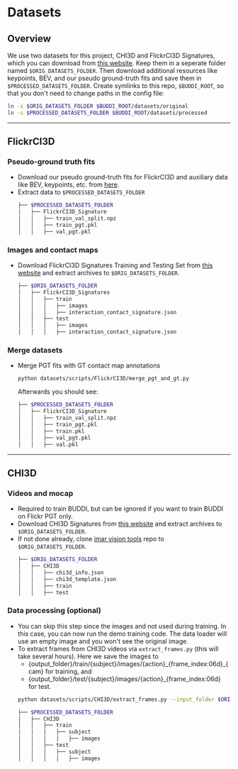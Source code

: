# Datasets

## Overview
We use two datasets for this project, CHI3D and FlickrCI3D Signatures, which you can download from [this website](https://ci3d.imar.ro/download). Keep them in a seperate folder named `$ORIG_DATASETS_FOLDER`. Then download additional resources like keypoints, BEV, and our pseudo ground-truth fits and save them in `$PROCESSED_DATASETS_FOLDER`. Create symlinks to this repo, `$BUDDI_ROOT`, so that you don't need to change paths in the config file:

```bash
ln -s $ORIG_DATASETS_FOLDER $BUDDI_ROOT/datasets/original
ln -s $PROCESSED_DATASETS_FOLDER $BUDDI_ROOT/datasets/processed
```

------------
## FlickrCI3D
### Pseudo-ground truth fits
- Download our pseudo ground-truth fits for FlickrCI3D and auxiliary data like BEV, keypoints, etc. from [here](url.url).
- Extract data to `$PROCESSED_DATASETS_FOLDER`
    ```bash
    ├── $PROCESSED_DATASETS_FOLDER
    │   ├── FlickrCI3D_Signature
    │   │   ├── train_val_split.npz 
    │   │   ├── train_pgt.pkl
    │   │   ├── val_pgt.pkl
    ```

### Images and contact maps
- Download FlickrCI3D Signatures Training and Testing Set from [this website](https://ci3d.imar.ro/download) and extract archives to `$ORIG_DATASETS_FOLDER`.
    ```bash
    ├── $ORIG_DATASETS_FOLDER
    │   ├── FlickrCI3D_Signatures
    │   │   ├── train
    │   │   │   ├── images
    │   │   │   ├── interaction_contact_signature.json    
    │   │   ├── test
    │   │   │   ├── images
    │   │   │   ├── interaction_contact_signature.json   
    ```
### Merge datasets 
- Merge PGT fits with GT contact map annotations 
    ```
    python datasets/scripts/FlickrCI3D/merge_pgt_and_gt.py
    ```
    Afterwards you should see:
    ```bash
    ├── $PROCESSED_DATASETS_FOLDER
    │   ├── FlickrCI3D_Signature
    │   │   ├── train_val_split.npz 
    │   │   ├── train_pgt.pkl
    │   │   ├── train.pkl
    │   │   ├── val_pgt.pkl
    │   │   ├── val.pkl
    ``` 

----------
## CHI3D
### Videos and mocap
- Required to train BUDDI, but can be ignored if you want to train BUDDI on Flickr PGT only.
- Download CHI3D Signatures from [this website](https://ci3d.imar.ro/download) and extract archives to `$ORIG_DATASETS_FOLDER`.
- If not done already, clone [imar vision tools](https://github.com/sminchisescu-research/imar_vision_datasets_tools.git) repo to `$ORIG_DATASETS_FOLDER`.
    ```bash
    ├── $ORIG_DATASETS_FOLDER
    │   ├── CHI3D
    │   │   ├── chi3d_info.json
    │   │   ├── chi3d_template.json
    │   │   ├── train
    │   │   ├── test
    ```

### Data processing (optional)
- You can skip this step since the images and not used during training. In this case, you can now run the demo training code. The data loader will use an empty image and you won't see the original image. 
- To extract frames from CHI3D videos via `extract_frames.py` (this will take several hours). Here we save the images to
    - {output_folder}/train/{subject}/images/{action}\_{frame_index:06d}\_{cam} for training, and
    - {output_folder}/test/{subject}/images/{action}\_{frame_index:06d} for test.
    ```bash
    python datasets/scripts/CHI3D/extract_frames.py --input_folder $ORIG_DATASETS_FOLDER/CHI3D --output_folder $PROCESSED_DATASETS_FOLDER/CHI3D --sequence all
    ```
    ```bash
    ├── $PROCESSED_DATASETS_FOLDER
    │   ├── CHI3D
    │   │   ├── train
    │   │   │   ├── subject
    │   │   │   │   ├── images
    │   │   ├── test
    │   │   │   ├── subject
    │   │   │   │   ├── images
    ```